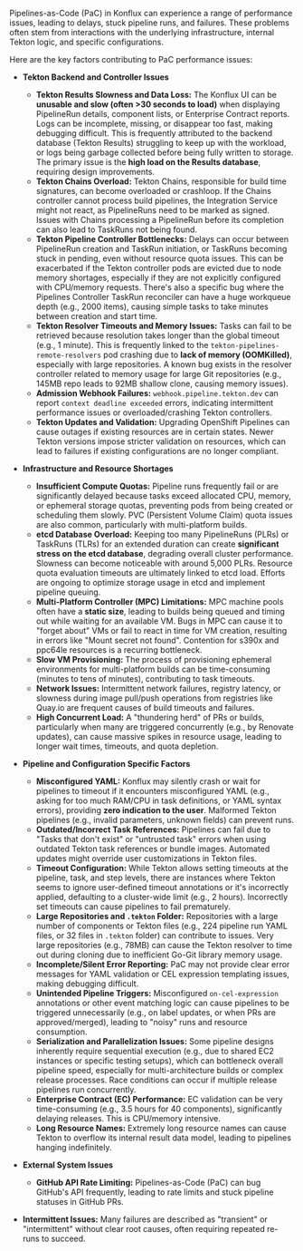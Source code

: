 Pipelines-as-Code (PaC) in Konflux can experience a range of performance issues, leading to delays, stuck pipeline runs, and failures. These problems often stem from interactions with the underlying infrastructure, internal Tekton logic, and specific configurations.

Here are the key factors contributing to PaC performance issues:

*   **Tekton Backend and Controller Issues**
    *   **Tekton Results Slowness and Data Loss:** The Konflux UI can be **unusable and slow (often >30 seconds to load)** when displaying PipelineRun details, component lists, or Enterprise Contract reports. Logs can be incomplete, missing, or disappear too fast, making debugging difficult. This is frequently attributed to the backend database (Tekton Results) struggling to keep up with the workload, or logs being garbage collected before being fully written to storage. The primary issue is the **high load on the Results database**, requiring design improvements.
    *   **Tekton Chains Overload:** Tekton Chains, responsible for build time signatures, can become overloaded or crashloop. If the Chains controller cannot process build pipelines, the Integration Service might not react, as PipelineRuns need to be marked as signed. Issues with Chains processing a PipelineRun before its completion can also lead to TaskRuns not being found.
    *   **Tekton Pipeline Controller Bottlenecks:** Delays can occur between PipelineRun creation and TaskRun initiation, or TaskRuns becoming stuck in pending, even without resource quota issues. This can be exacerbated if the Tekton controller pods are evicted due to node memory shortages, especially if they are not explicitly configured with CPU/memory requests. There's also a specific bug where the Pipelines Controller TaskRun reconciler can have a huge workqueue depth (e.g., 2000 items), causing simple tasks to take minutes between creation and start time.
    *   **Tekton Resolver Timeouts and Memory Issues:** Tasks can fail to be retrieved because resolution takes longer than the global timeout (e.g., 1 minute). This is frequently linked to the `tekton-pipelines-remote-resolvers` pod crashing due to **lack of memory (OOMKilled)**, especially with large repositories. A known bug exists in the resolver controller related to memory usage for large Git repositories (e.g., 145MB repo leads to 92MB shallow clone, causing memory issues).
    *   **Admission Webhook Failures:** `webhook.pipeline.tekton.dev` can report `context deadline exceeded` errors, indicating intermittent performance issues or overloaded/crashing Tekton controllers.
    *   **Tekton Updates and Validation:** Upgrading OpenShift Pipelines can cause outages if existing resources are in certain states. Newer Tekton versions impose stricter validation on resources, which can lead to failures if existing configurations are no longer compliant.

*   **Infrastructure and Resource Shortages**
    *   **Insufficient Compute Quotas:** Pipeline runs frequently fail or are significantly delayed because tasks exceed allocated CPU, memory, or ephemeral storage quotas, preventing pods from being created or scheduling them slowly. PVC (Persistent Volume Claim) quota issues are also common, particularly with multi-platform builds.
    *   **etcd Database Overload:** Keeping too many PipelineRuns (PLRs) or TaskRuns (TLRs) for an extended duration can create **significant stress on the etcd database**, degrading overall cluster performance. Slowness can become noticeable with around 5,000 PLRs. Resource quota evaluation timeouts are ultimately linked to etcd load. Efforts are ongoing to optimize storage usage in etcd and implement pipeline queuing.
    *   **Multi-Platform Controller (MPC) Limitations:** MPC machine pools often have a **static size**, leading to builds being queued and timing out while waiting for an available VM. Bugs in MPC can cause it to "forget about" VMs or fail to react in time for VM creation, resulting in errors like "Mount secret not found". Contention for s390x and ppc64le resources is a recurring bottleneck.
    *   **Slow VM Provisioning:** The process of provisioning ephemeral environments for multi-platform builds can be time-consuming (minutes to tens of minutes), contributing to task timeouts.
    *   **Network Issues:** Intermittent network failures, registry latency, or slowness during image pull/push operations from registries like Quay.io are frequent causes of build timeouts and failures.
    *   **High Concurrent Load:** A "thundering herd" of PRs or builds, particularly when many are triggered concurrently (e.g., by Renovate updates), can cause massive spikes in resource usage, leading to longer wait times, timeouts, and quota depletion.

*   **Pipeline and Configuration Specific Factors**
    *   **Misconfigured YAML:** Konflux may silently crash or wait for pipelines to timeout if it encounters misconfigured YAML (e.g., asking for too much RAM/CPU in task definitions, or YAML syntax errors), providing **zero indication to the user**. Malformed Tekton pipelines (e.g., invalid parameters, unknown fields) can prevent runs.
    *   **Outdated/Incorrect Task References:** Pipelines can fail due to "Tasks that don't exist" or "untrusted task" errors when using outdated Tekton task references or bundle images. Automated updates might override user customizations in Tekton files.
    *   **Timeout Configuration:** While Tekton allows setting timeouts at the pipeline, task, and step levels, there are instances where Tekton seems to ignore user-defined timeout annotations or it's incorrectly applied, defaulting to a cluster-wide limit (e.g., 2 hours). Incorrectly set timeouts can cause pipelines to fail prematurely.
    *   **Large Repositories and `.tekton` Folder:** Repositories with a large number of components or Tekton files (e.g., 224 pipeline run YAML files, or 32 files in `.tekton` folder) can contribute to issues. Very large repositories (e.g., 78MB) can cause the Tekton resolver to time out during cloning due to inefficient Go-Git library memory usage.
    *   **Incomplete/Silent Error Reporting:** PaC may not provide clear error messages for YAML validation or CEL expression templating issues, making debugging difficult.
    *   **Unintended Pipeline Triggers:** Misconfigured `on-cel-expression` annotations or other event matching logic can cause pipelines to be triggered unnecessarily (e.g., on label updates, or when PRs are approved/merged), leading to "noisy" runs and resource consumption.
    *   **Serialization and Parallelization Issues:** Some pipeline designs inherently require sequential execution (e.g., due to shared EC2 instances or specific testing setups), which can bottleneck overall pipeline speed, especially for multi-architecture builds or complex release processes. Race conditions can occur if multiple release pipelines run concurrently.
    *   **Enterprise Contract (EC) Performance:** EC validation can be very time-consuming (e.g., 3.5 hours for 40 components), significantly delaying releases. This is CPU/memory intensive.
    *   **Long Resource Names:** Extremely long resource names can cause Tekton to overflow its internal result data model, leading to pipelines hanging indefinitely.

*   **External System Issues**
    *   **GitHub API Rate Limiting:** Pipelines-as-Code (PaC) can bug GitHub's API frequently, leading to rate limits and stuck pipeline statuses in GitHub PRs.

*   **Intermittent Issues:** Many failures are described as "transient" or "intermittent" without clear root causes, often requiring repeated re-runs to succeed.